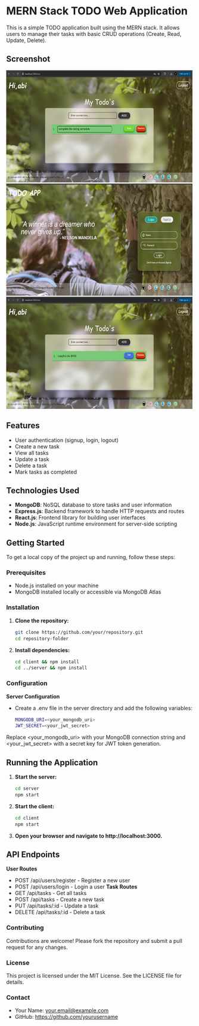 # MERN Stack TODO Web Application

This is a simple TODO application built using the MERN stack. It allows users to manage their tasks with basic CRUD operations (Create, Read, Update, Delete).

## Screenshot
<img src="https://github.com/hemnath619/mern_todo/blob/main/edit%20page.png" height=300px width=500px alt="to_do"> <img src="https://github.com/hemnath619/mern_todo/blob/main/login%20page.png" height=300px width=500px alt="to_do"> <img src="https://github.com/hemnath619/mern_todo/blob/main/todo%20page.png" height=300px width=500px alt="to_do">
## Features

- User authentication (signup, login, logout)
- Create a new task
- View all tasks
- Update a task
- Delete a task
- Mark tasks as completed

## Technologies Used

- **MongoDB**: NoSQL database to store tasks and user information
- **Express.js**: Backend framework to handle HTTP requests and routes
- **React.js**: Frontend library for building user interfaces
- **Node.js**: JavaScript runtime environment for server-side scripting

## Getting Started

To get a local copy of the project up and running, follow these steps:

### Prerequisites

- Node.js installed on your machine
- MongoDB installed locally or accessible via MongoDB Atlas

### Installation

1. **Clone the repository:**

   ```bash
   git clone https://github.com/your/repository.git
   cd repository-folder
   
2. **Install dependencies:**
    
    ``` bash
    cd client && npm install
    cd ../server && npm install
### Configuration
**Server Configuration**
- Create a .env file in the server directory and add the following variables:

    ```bash
    MONGODB_URI=<your_mongodb_uri>
    JWT_SECRET=<your_jwt_secret>
Replace <your_mongodb_uri> with your MongoDB connection string and <your_jwt_secret> with a secret key for JWT token generation.

## Running the Application
1. **Start the server:**

    ```bash
    cd server
    npm start
2. **Start the client:**
    ```bash
    cd client
    npm start
3. **Open your browser and navigate to http://localhost:3000.**

## API Endpoints
**User Routes**
- POST /api/users/register - Register a new user
- POST /api/users/login - Login a user
**Task Routes**
- GET /api/tasks - Get all tasks
- POST /api/tasks - Create a new task
- PUT /api/tasks/:id - Update a task
- DELETE /api/tasks/:id - Delete a task
### Contributing
Contributions are welcome! Please fork the repository and submit a pull request for any changes.

### License
This project is licensed under the MIT License. See the LICENSE file for details.

### Contact
- Your Name: your.email@example.com
- GitHub: https://github.com/yourusername
